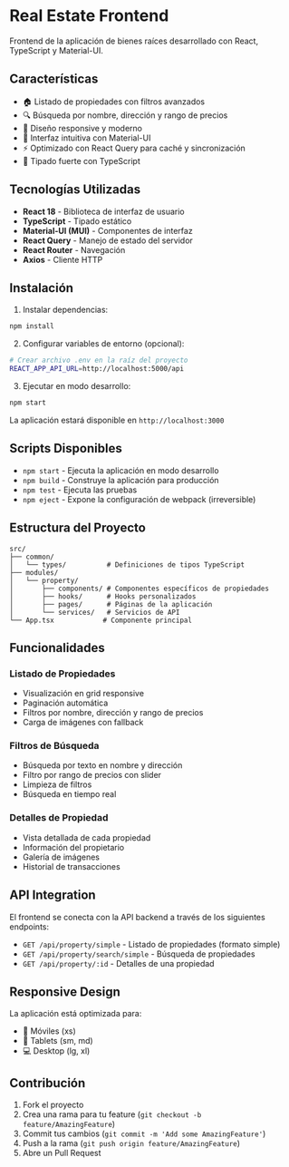# Real Estate Frontend

Frontend de la aplicación de bienes raíces desarrollado con React, TypeScript y Material-UI.

## Características

- 🏠 Listado de propiedades con filtros avanzados
- 🔍 Búsqueda por nombre, dirección y rango de precios
- 📱 Diseño responsive y moderno
- 🎨 Interfaz intuitiva con Material-UI
- ⚡ Optimizado con React Query para caché y sincronización
- 🧪 Tipado fuerte con TypeScript

## Tecnologías Utilizadas

- **React 18** - Biblioteca de interfaz de usuario
- **TypeScript** - Tipado estático
- **Material-UI (MUI)** - Componentes de interfaz
- **React Query** - Manejo de estado del servidor
- **React Router** - Navegación
- **Axios** - Cliente HTTP

## Instalación

1. Instalar dependencias:
```bash
npm install
```

2. Configurar variables de entorno (opcional):
```bash
# Crear archivo .env en la raíz del proyecto
REACT_APP_API_URL=http://localhost:5000/api
```

3. Ejecutar en modo desarrollo:
```bash
npm start
```

La aplicación estará disponible en `http://localhost:3000`

## Scripts Disponibles

- `npm start` - Ejecuta la aplicación en modo desarrollo
- `npm build` - Construye la aplicación para producción
- `npm test` - Ejecuta las pruebas
- `npm eject` - Expone la configuración de webpack (irreversible)

## Estructura del Proyecto

```
src/
├── common/
│   └── types/          # Definiciones de tipos TypeScript
├── modules/
│   └── property/
│       ├── components/ # Componentes específicos de propiedades
│       ├── hooks/      # Hooks personalizados
│       ├── pages/      # Páginas de la aplicación
│       └── services/   # Servicios de API
└── App.tsx            # Componente principal
```

## Funcionalidades

### Listado de Propiedades
- Visualización en grid responsive
- Paginación automática
- Filtros por nombre, dirección y rango de precios
- Carga de imágenes con fallback

### Filtros de Búsqueda
- Búsqueda por texto en nombre y dirección
- Filtro por rango de precios con slider
- Limpieza de filtros
- Búsqueda en tiempo real

### Detalles de Propiedad
- Vista detallada de cada propiedad
- Información del propietario
- Galería de imágenes
- Historial de transacciones

## API Integration

El frontend se conecta con la API backend a través de los siguientes endpoints:

- `GET /api/property/simple` - Listado de propiedades (formato simple)
- `GET /api/property/search/simple` - Búsqueda de propiedades
- `GET /api/property/:id` - Detalles de una propiedad

## Responsive Design

La aplicación está optimizada para:
- 📱 Móviles (xs)
- 📱 Tablets (sm, md)
- 💻 Desktop (lg, xl)

## Contribución

1. Fork el proyecto
2. Crea una rama para tu feature (`git checkout -b feature/AmazingFeature`)
3. Commit tus cambios (`git commit -m 'Add some AmazingFeature'`)
4. Push a la rama (`git push origin feature/AmazingFeature`)
5. Abre un Pull Request
